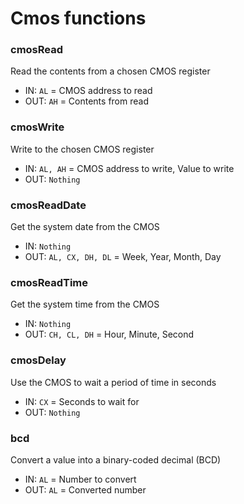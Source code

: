 # Cmos functions

### cmosRead
Read the contents from a chosen CMOS register
* IN: `AL` = CMOS address to read
* OUT: `AH` = Contents from read

### cmosWrite
Write to the chosen CMOS register
* IN: `AL, AH` = CMOS address to write, Value to write
* OUT: `Nothing`

### cmosReadDate
Get the system date from the CMOS
* IN: `Nothing`
* OUT: `AL, CX, DH, DL` = Week, Year, Month, Day

### cmosReadTime
Get the system time from the CMOS
* IN: `Nothing`
* OUT: `CH, CL, DH` = Hour, Minute, Second

### cmosDelay
Use the CMOS to wait a period of time in seconds
* IN: `CX` = Seconds to wait for
* OUT: `Nothing`

### bcd
Convert a value into a binary-coded decimal (BCD)
* IN: `AL` = Number to convert
* OUT: `AL` = Converted number
